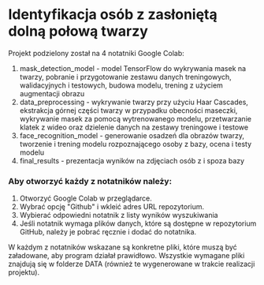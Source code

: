 # Identyfikacja osób z zasłoniętą dolną połową twarzy 
Projekt podzielony został na 4 notatniki Google Colab:
1. mask_detection_model - model TensorFlow do wykrywania masek na twarzy, pobranie i przygotowanie zestawu danych treningowych, walidacyjnych i testowych, budowa modelu, trening z użyciem augmentacji obrazu
2. data_preprocessing - wykrywanie twarzy przy użyciu Haar Cascades, ekstrakcja górnej części twarzy w przypadku obecności maseczki, wykrywanie masek za pomocą wytrenowanego modelu, przetwarzanie klatek z wideo oraz dzielenie danych na zestawy treningowe i testowe
3. face_recognition_model - generowanie osadzeń dla obrazów twarzy, tworzenie i trening modelu rozpoznającego osoby z bazy, ocena i testy modelu
4. final_results - prezentacja wyników na zdjęciach osób z i spoza bazy

### Aby otworzyć każdy z notatników należy:
1. Otworzyć Google Colab w przeglądarce.
2. Wybrać opcję "Github" i wkleić adres URL repozytorium.
3. Wybierać odpowiedni notatnik z listy wyników wyszukiwania
4. Jeśli notatnik wymaga plików danych, które są dostępne w repozytorium GitHub, należy je pobrać ręcznie i dodać do notatnika.

W każdym z notatników wskazane są konkretne pliki, które muszą być załadowane, aby program działał prawidłowo. Wszystkie wymagane pliki znajdują się w folderze DATA (również te wygenerowane w trakcie realizacji projektu).  
